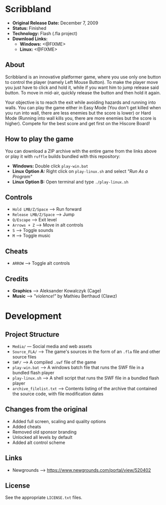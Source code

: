 # Scribbland

 - **Original Release Date:** December 7, 2009
 - **Status:** Finished
 - **Technology:** Flash (.fla project)
 - **Download Links:**
   - **Windows:** <@FIXME>
   - **Linux:** <@FIXME>


## About
Scribbland is an innovative platformer game, where you use only one button to
control the player (namely Left Mouse Button). To make the player move you just
have to click and hold it, while if you want him to jump release said button.
To move in mid-air, quickly release the button and then hold it again.

Your objective is to reach the exit while avoiding hazards and running into
walls. You can play the game either in Easy Mode (You don't get killed when you
run into wall, there are less enemies but the score is lower) or Hard Mode
(Running into wall kills you, there are more enemies but the score is higher).
Compete for the best score and get first on the Hiscore Board!


## How to play the game
You can download a ZIP archive with the entire game from the links above
or play it with `ruffle` builds bundled with this repository:

 - **Windows:** Double click `play-win.bat`
 - **Linux Option A:** Right click on `play-linux.sh` and
   select *"Run As a Program"*
 - **Linux Option B:** Open terminal and type `./play-linux.sh`


## Controls
 - `Hold LMB/Z/Space` ⟶ Run forward
 - `Release LMB/Z/Space` ⟶ Jump
 - `Q/Escape` ⟶ Exit level
 - `Arrows + Z` ⟶ Move in alt controls
 - `S` ⟶ Toggle sounds
 - `M` ⟶ Toggle music


## Cheats
 - `ARROW` ⟶ Toggle alt controls


## Credits
 - **Graphics** ⟶ Aleksander Kowalczyk (Cage)
 - **Music** ⟶ *"violence!"* by Mathieu Berthaud (Clawz)


# Development
## Project Structure
 - `Media/` — Social media and web assets
 - `Source_FLA/` ⟶ The game's sources in the form of an `.fla` file
    and other source files
 - `SWF/` ⟶ A compiled `.swf` file of the game
 - `play-win.bat` ⟶ A windows batch file that runs the SWF file in
   a bundled flash player
 - `play-linux.sh` ⟶ A shell script that runs the SWF file in
   a bundled flash player
 - `archive_filelist.txt` ⟶ Contents listing of the archive that contained the
   source code, with file modification dates


## Changes from the original
 - Added full screen, scaling and quality options
 - Added cheats
 - Removed old sponsor branding
 - Unlocked all levels by default
 - Added alt control scheme


## Links
 - Newgrounds ⟶ https://www.newgrounds.com/portal/view/520402


## License
See the appropriate `LICENSE.txt` files.